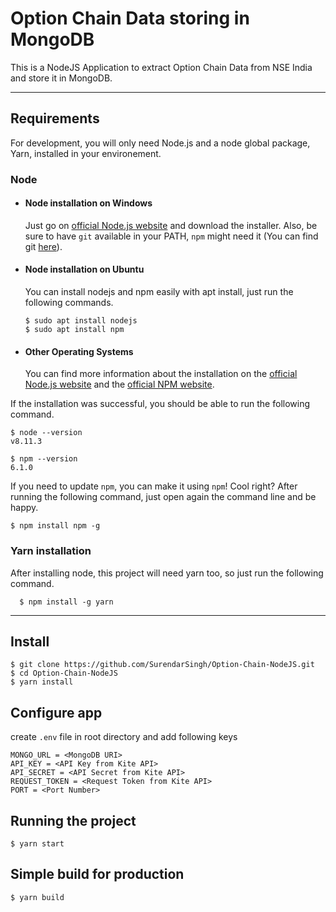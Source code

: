 # Option Chain Data storing in MongoDB

This is a NodeJS Application to extract Option Chain Data from NSE India and store it in MongoDB.

---
## Requirements

For development, you will only need Node.js and a node global package, Yarn, installed in your environement.

### Node
- #### Node installation on Windows

  Just go on [official Node.js website](https://nodejs.org/) and download the installer.
Also, be sure to have `git` available in your PATH, `npm` might need it (You can find git [here](https://git-scm.com/)).

- #### Node installation on Ubuntu

  You can install nodejs and npm easily with apt install, just run the following commands.

      $ sudo apt install nodejs
      $ sudo apt install npm

- #### Other Operating Systems
  You can find more information about the installation on the [official Node.js website](https://nodejs.org/) and the [official NPM website](https://npmjs.org/).

If the installation was successful, you should be able to run the following command.

    $ node --version
    v8.11.3

    $ npm --version
    6.1.0

If you need to update `npm`, you can make it using `npm`! Cool right? After running the following command, just open again the command line and be happy.

    $ npm install npm -g

###
### Yarn installation
  After installing node, this project will need yarn too, so just run the following command.

      $ npm install -g yarn

---

## Install

    $ git clone https://github.com/SurendarSingh/Option-Chain-NodeJS.git
    $ cd Option-Chain-NodeJS
    $ yarn install

## Configure app

create `.env` file in root directory and add following keys

    MONGO_URL = <MongoDB URI>
    API_KEY = <API Key from Kite API>
    API_SECRET = <API Secret from Kite API>
    REQUEST_TOKEN = <Request Token from Kite API>
    PORT = <Port Number>

## Running the project

    $ yarn start

## Simple build for production

    $ yarn build